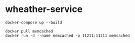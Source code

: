 # wheather-service

```
docker-compose up --build

docker pull memcached
docker run -d --name memcached -p 11211:11211 memcached
```